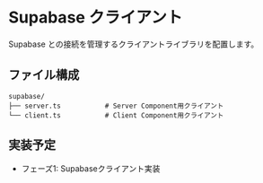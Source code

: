 # Supabase クライアント

Supabase との接続を管理するクライアントライブラリを配置します。

## ファイル構成

```
supabase/
├── server.ts           # Server Component用クライアント
└── client.ts           # Client Component用クライアント
```

## 実装予定

- フェーズ1: Supabaseクライアント実装
